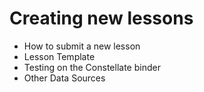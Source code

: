 # Creating new lessons

* How to submit a new lesson
* Lesson Template
* Testing on the Constellate binder
* Other Data Sources